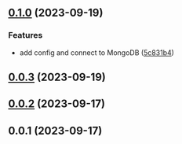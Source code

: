 

## [0.1.0](https://github.com/mcankudis/hometheca/compare/0.0.3...0.1.0) (2023-09-19)


### Features

* add config and connect to MongoDB ([5c831b4](https://github.com/mcankudis/hometheca/commit/5c831b4038633aac93d2f30f160f0e25dc839cd4))

## [0.0.3](https://github.com/mcankudis/hometheca/compare/0.0.2...0.0.3) (2023-09-19)

## [0.0.2](https://github.com/mcankudis/hometheca/compare/0.0.1...0.0.2) (2023-09-17)

## 0.0.1 (2023-09-17)
